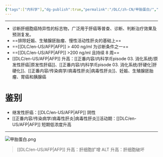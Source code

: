 ```yaml
---
{"tags":["内科学"],"dg-publish":true,"permalink":"/DLC/zh-CN/甲胎蛋白/","dgPassFrontmatter":true}
---
```


---
+ 诊断肝细胞癌特异性的标志物，广泛用于肝癌等普查、诊断、判断治疗效果及预测复发。
+ ==排除妊娠、生殖腺胚胎瘤、慢性活动性肝炎的基础上==
+ ==[[DLC/en-US/AFP\|AFP]] > 400 ng/ml 为诊断条件之一==
+ ==[[DLC/en-US/AFP\|AFP]] >200 ng/ml 且持续 8 周==
+ [[DLC/en-US/AFP\|AFP]] 升高：[[正番内容/内科学/Episode 03. 消化系统/原发性肝癌\|原发性肝癌]]、[[正番内容/内科学/Episode 03. 消化系统/肝硬化\|肝硬化]]、[[正番内容/传染病学/病毒性肝炎\|病毒性肝炎]]、妊娠、生殖腺胚胎瘤、胃癌和胰腺癌
# 鉴别
+ 继发性肝癌：[[DLC/en-US/AFP\|AFP]] 阴性
+ [[正番内容/传染病学/病毒性肝炎\|病毒性肝炎]]活动期：[[DLC/en-US/AFP\|AFP]] 短期低浓度升高
---
 ![甲胎蛋白.png](/img/user/%E6%8F%92%E4%BB%B6/%E7%94%B2%E8%83%8E%E8%9B%8B%E7%99%BD.png)
> [[DLC/en-US/AFP\|AFP]] 升高：肝细胞扩增
> ALT 升高：肝细胞破坏

